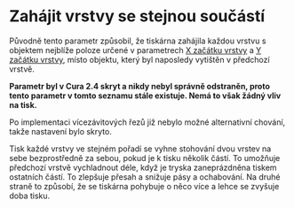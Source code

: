 Zahájit vrstvy se stejnou součástí
====
Původně tento parametr způsobil, že tiskárna zahájila každou vrstvu s objektem nejblíže poloze určené v parametrech [X začátku vrstvy](layer_start_x.md) a [Y začátku vrstvy](layer_start_y.md), místo objektu, který byl naposledy vytištěn v předchozí vrstvě.

**Parametr byl v Cura 2.4 skryt a nikdy nebyl správně odstraněn, proto tento parametr v tomto seznamu stále existuje. Nemá to však žádný vliv na tisk.**

Po implementaci vícezávitových řezů již nebylo možné alternativní chování, takže nastavení bylo skryto.

Tisk každé vrstvy ve stejném pořadí se vyhne stohování dvou vrstev na sebe bezprostředně za sebou, pokud je k tisku několik částí. To umožňuje předchozí vrstvě vychladnout déle, když je tryska zaneprázdněna tiskem ostatních částí. To zlepšuje přesah a snižuje pásy a ochabování. Na druhé straně to způsobí, že se tiskárna pohybuje o něco více a lehce se zvyšuje doba tisku.
